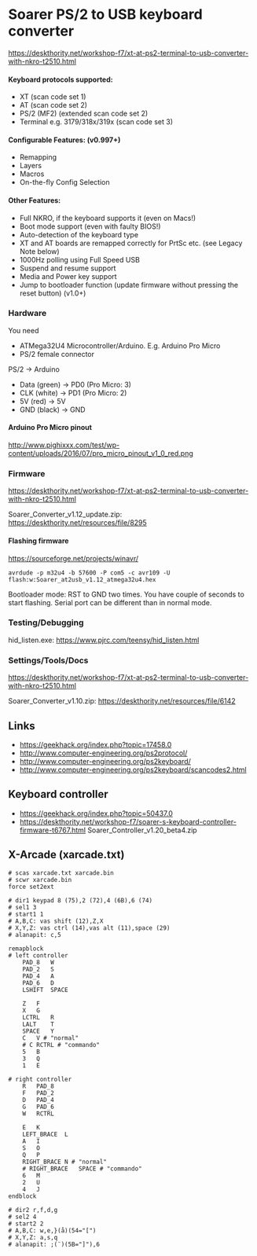 # Soarer PS/2 to USB keyboard converter
https://deskthority.net/workshop-f7/xt-at-ps2-terminal-to-usb-converter-with-nkro-t2510.html

#### Keyboard protocols supported:
- XT (scan code set 1)
- AT (scan code set 2)
- PS/2 (MF2) (extended scan code set 2)
- Terminal e.g. 3179/318x/319x (scan code set 3)
#### Configurable Features: (v0.997+)
- Remapping
- Layers
- Macros
- On-the-fly Config Selection
#### Other Features:
- Full NKRO, if the keyboard supports it (even on Macs!)
- Boot mode support (even with faulty BIOS!)
- Auto-detection of the keyboard type
- XT and AT boards are remapped correctly for PrtSc etc. (see Legacy Note below)
- 1000Hz polling using Full Speed USB
- Suspend and resume support
- Media and Power key support
- Jump to bootloader function (update firmware without pressing the reset button) (v1.0+)



### Hardware
You need
- ATMega32U4 Microcontroller/Arduino. E.g. Arduino Pro Micro
- PS/2 female connector

PS/2 -> Arduino
- Data (green) -> PD0 (Pro Micro: 3)
- CLK (white) -> PD1 (Pro Micro: 2)
- 5V (red) -> 5V
- GND (black) -> GND

#### Arduino Pro Micro pinout
http://www.pighixxx.com/test/wp-content/uploads/2016/07/pro_micro_pinout_v1_0_red.png

### Firmware
https://deskthority.net/workshop-f7/xt-at-ps2-terminal-to-usb-converter-with-nkro-t2510.html

Soarer_Converter_v1.12_update.zip: https://deskthority.net/resources/file/8295

#### Flashing firmware
https://sourceforge.net/projects/winavr/
```
avrdude -p m32u4 -b 57600 -P com5 -c avr109 -U flash:w:Soarer_at2usb_v1.12_atmega32u4.hex
```
Bootloader mode: RST to GND two times. You have couple of seconds to start flashing. Serial port can be different than in normal mode.


### Testing/Debugging
hid_listen.exe: https://www.pjrc.com/teensy/hid_listen.html

### Settings/Tools/Docs
https://deskthority.net/workshop-f7/xt-at-ps2-terminal-to-usb-converter-with-nkro-t2510.html

Soarer_Converter_v1.10.zip: https://deskthority.net/resources/file/6142

## Links
- https://geekhack.org/index.php?topic=17458.0
- http://www.computer-engineering.org/ps2protocol/
- http://www.computer-engineering.org/ps2keyboard/
- http://www.computer-engineering.org/ps2keyboard/scancodes2.html

## Keyboard controller
- https://geekhack.org/index.php?topic=50437.0
- https://deskthority.net/workshop-f7/soarer-s-keyboard-controller-firmware-t6767.html
Soarer_Controller_v1.20_beta4.zip


## X-Arcade (xarcade.txt)
```
# scas xarcade.txt xarcade.bin
# scwr xarcade.bin
force set2ext

# dir1 keypad 8 (75),2 (72),4 (6B),6 (74)
# sel1 3
# start1 1
# A,B,C: vas shift (12),Z,X
# X,Y,Z: vas ctrl (14),vas alt (11),space (29)
# alanapit: c,5

remapblock
# left controller
	PAD_8	W
	PAD_2	S
	PAD_4	A
	PAD_6	D
	LSHIFT	SPACE
	
	Z	F
	X	G
	LCTRL	R
	LALT	T
	SPACE	Y
	C	V # "normal"
	# C	RCTRL # "commando"
	5	B
	3	Q
	1	E

# right controller
	R	PAD_8
	F	PAD_2
	D	PAD_4
	G	PAD_6
	W	RCTRL

	E	K
	LEFT_BRACE	L
	A	I
	S	O
	Q	P
	RIGHT_BRACE	N # "normal"
	# RIGHT_BRACE	SPACE # "commando"
	6	M
	2	U
	4	J
endblock

# dir2 r,f,d,g
# sel2 4
# start2 2
# A,B,C: w,e,}(å)(54="[")
# X,Y,Z: a,s,q
# alanapit: ;(¨)(5B="]"),6
```

